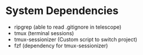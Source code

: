 # System Dependencies
- ripgrep (able to read .gitignore in telescope)
- tmux (terminal sessions)
- tmux-sessionizer (Custom script to switch project)
- fzf (dependency for tmux-sessionizer)
